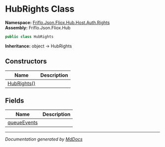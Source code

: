 ﻿<!--  
  <auto-generated>   
    The contents of this file were generated by a tool.  
    Changes to this file may be list if the file is regenerated  
  </auto-generated>   
-->

# HubRights Class

**Namespace:** [Friflo.Json.Fliox.Hub.Host.Auth.Rights](../index.md)  
**Assembly:** Friflo.Json.Fliox.Hub

```csharp
public class HubRights
```

**Inheritance:** object → HubRights

## Constructors

| Name                                 | Description |
| ------------------------------------ | ----------- |
| [HubRights()](constructors/index.md) |             |

## Fields

| Name                                 | Description |
| ------------------------------------ | ----------- |
| [queueEvents](fields/queueEvents.md) |             |

___

*Documentation generated by [MdDocs](https://github.com/ap0llo/mddocs)*
